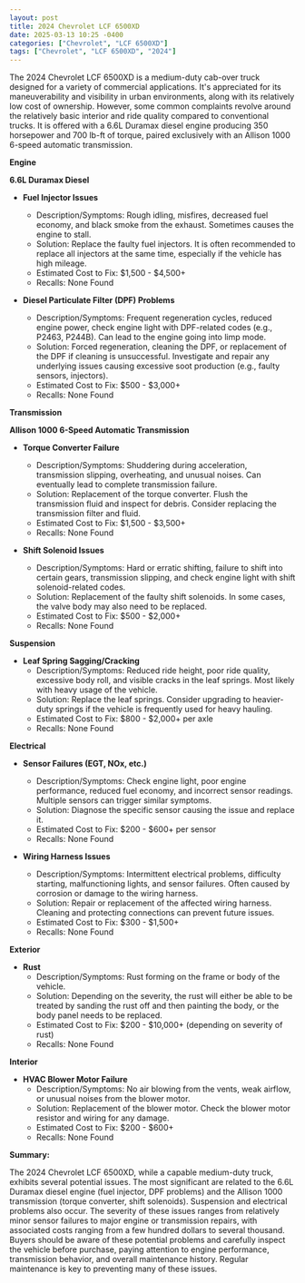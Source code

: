 ```yaml
---
layout: post
title: 2024 Chevrolet LCF 6500XD
date: 2025-03-13 10:25 -0400
categories: ["Chevrolet", "LCF 6500XD"]
tags: ["Chevrolet", "LCF 6500XD", "2024"]
---
```

The 2024 Chevrolet LCF 6500XD is a medium-duty cab-over truck designed for a variety of commercial applications. It's appreciated for its maneuverability and visibility in urban environments, along with its relatively low cost of ownership. However, some common complaints revolve around the relatively basic interior and ride quality compared to conventional trucks. It is offered with a 6.6L Duramax diesel engine producing 350 horsepower and 700 lb-ft of torque, paired exclusively with an Allison 1000 6-speed automatic transmission.

**Engine**

**6.6L Duramax Diesel**

*   **Fuel Injector Issues**
    *   Description/Symptoms: Rough idling, misfires, decreased fuel economy, and black smoke from the exhaust. Sometimes causes the engine to stall.
    *   Solution: Replace the faulty fuel injectors. It is often recommended to replace all injectors at the same time, especially if the vehicle has high mileage.
    *   Estimated Cost to Fix: $1,500 - $4,500+
    *   Recalls: None Found

*   **Diesel Particulate Filter (DPF) Problems**
    *   Description/Symptoms: Frequent regeneration cycles, reduced engine power, check engine light with DPF-related codes (e.g., P2463, P244B). Can lead to the engine going into limp mode.
    *   Solution: Forced regeneration, cleaning the DPF, or replacement of the DPF if cleaning is unsuccessful. Investigate and repair any underlying issues causing excessive soot production (e.g., faulty sensors, injectors).
    *   Estimated Cost to Fix: $500 - $3,000+
    *   Recalls: None Found

**Transmission**

**Allison 1000 6-Speed Automatic Transmission**

*   **Torque Converter Failure**
    *   Description/Symptoms: Shuddering during acceleration, transmission slipping, overheating, and unusual noises. Can eventually lead to complete transmission failure.
    *   Solution: Replacement of the torque converter. Flush the transmission fluid and inspect for debris. Consider replacing the transmission filter and fluid.
    *   Estimated Cost to Fix: $1,500 - $3,500+
    *   Recalls: None Found

*   **Shift Solenoid Issues**
    *   Description/Symptoms: Hard or erratic shifting, failure to shift into certain gears, transmission slipping, and check engine light with shift solenoid-related codes.
    *   Solution: Replacement of the faulty shift solenoids. In some cases, the valve body may also need to be replaced.
    *   Estimated Cost to Fix: $500 - $2,000+
    *   Recalls: None Found

**Suspension**

*   **Leaf Spring Sagging/Cracking**
    *   Description/Symptoms: Reduced ride height, poor ride quality, excessive body roll, and visible cracks in the leaf springs. Most likely with heavy usage of the vehicle.
    *   Solution: Replace the leaf springs. Consider upgrading to heavier-duty springs if the vehicle is frequently used for heavy hauling.
    *   Estimated Cost to Fix: $800 - $2,000+ per axle
    *   Recalls: None Found

**Electrical**

*   **Sensor Failures (EGT, NOx, etc.)**
    *   Description/Symptoms: Check engine light, poor engine performance, reduced fuel economy, and incorrect sensor readings. Multiple sensors can trigger similar symptoms.
    *   Solution: Diagnose the specific sensor causing the issue and replace it.
    *   Estimated Cost to Fix: $200 - $600+ per sensor
    *   Recalls: None Found

*   **Wiring Harness Issues**
    *   Description/Symptoms: Intermittent electrical problems, difficulty starting, malfunctioning lights, and sensor failures. Often caused by corrosion or damage to the wiring harness.
    *   Solution: Repair or replacement of the affected wiring harness. Cleaning and protecting connections can prevent future issues.
    *   Estimated Cost to Fix: $300 - $1,500+
    *   Recalls: None Found

**Exterior**

*   **Rust**
    *   Description/Symptoms: Rust forming on the frame or body of the vehicle.
    *   Solution: Depending on the severity, the rust will either be able to be treated by sanding the rust off and then painting the body, or the body panel needs to be replaced.
    *   Estimated Cost to Fix: $200 - $10,000+ (depending on severity of rust)
    *   Recalls: None Found

**Interior**

*   **HVAC Blower Motor Failure**
    *   Description/Symptoms: No air blowing from the vents, weak airflow, or unusual noises from the blower motor.
    *   Solution: Replacement of the blower motor. Check the blower motor resistor and wiring for any damage.
    *   Estimated Cost to Fix: $200 - $600+
    *   Recalls: None Found

**Summary:**

The 2024 Chevrolet LCF 6500XD, while a capable medium-duty truck, exhibits several potential issues. The most significant are related to the 6.6L Duramax diesel engine (fuel injector, DPF problems) and the Allison 1000 transmission (torque converter, shift solenoids). Suspension and electrical problems also occur. The severity of these issues ranges from relatively minor sensor failures to major engine or transmission repairs, with associated costs ranging from a few hundred dollars to several thousand. Buyers should be aware of these potential problems and carefully inspect the vehicle before purchase, paying attention to engine performance, transmission behavior, and overall maintenance history. Regular maintenance is key to preventing many of these issues.

